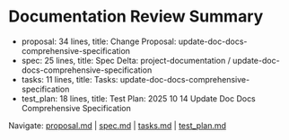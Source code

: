 # Documentation Review Summary

- proposal: 34 lines, title: Change Proposal: update-doc-docs-comprehensive-specification
- spec: 25 lines, title: Spec Delta: project-documentation / update-doc-docs-comprehensive-specification
- tasks: 11 lines, title: Tasks: update-doc-docs-comprehensive-specification
- test_plan: 18 lines, title: Test Plan: 2025 10 14 Update Doc Docs Comprehensive Specification

Navigate: [proposal.md](./proposal.md) | [spec.md](./spec.md) | [tasks.md](./tasks.md) | [test_plan.md](./test_plan.md)
